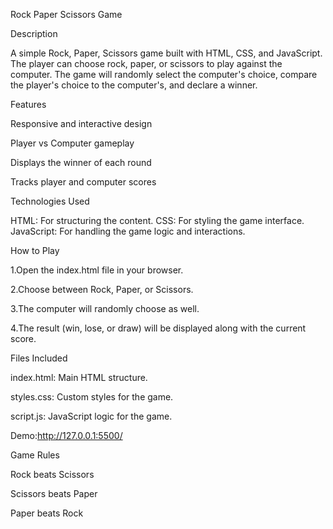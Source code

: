 Rock Paper Scissors Game


Description


A simple Rock, Paper, Scissors game built with HTML, CSS, and JavaScript. The player can choose rock, paper, or scissors to play against the computer. 
The game will randomly select the computer's choice, compare the player's choice to the computer's, and declare a winner.


Features


Responsive and interactive design


Player vs Computer gameplay


Displays the winner of each round


Tracks player and computer scores



Technologies Used


HTML: For structuring the content.
CSS: For styling the game interface.
JavaScript: For handling the game logic and interactions.

How to Play



1.Open the index.html file in your browser.


2.Choose between Rock, Paper, or Scissors.

3.The computer will randomly choose as well.


4.The result (win, lose, or draw) will be displayed along with the current score.


Files Included


index.html: Main HTML structure.


styles.css: Custom styles for the game.


script.js: JavaScript logic for the game.

Demo:http://127.0.0.1:5500/

Game Rules


Rock beats Scissors


Scissors beats Paper


Paper beats Rock

